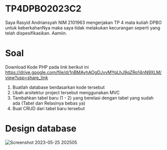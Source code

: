 # TP4DPBO2023C2
Saya Rasyid Andriansyah NIM 2101963 mengerjakan TP 4 mata kuliah DPBO untuk keberkahanNya maka saya tidak melakukan kecurangan seperti yang telah dispesifikasikan. Aamiin.

# Soal
Download Kode PHP pada link berikut ini https://drive.google.com/file/d/1nBMAyhAOgDJvvMYqLhJ9qZRo14nN9XLM/view?usp=share_link
1. Buatlah database berdasarkan kode tersebut
2. Ubah arsitektur project tersebut menggunakan MVC
3. Tambahkan tabel baru (1 - 2) yang berelasi dengan tabel yang sudah ada
(Tabel dan Relasinya bebas ya)
4. Buat CRUD dari tabel  baru tersebut

# Design database

![Screenshot 2023-05-25 202505](https://github.com/Perfectcopy86/TP4DPBO2023C2/assets/100756215/225b3f8a-e6e4-4ed1-b10d-40c6de63d007)

